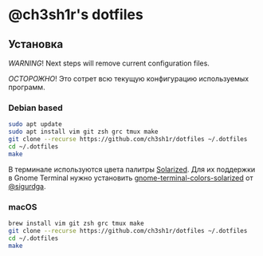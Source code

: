 # @ch3sh1r's dotfiles

## Установка

*WARNING*! Next steps will remove current configuration files.

*ОСТОРОЖНО*! Это сотрет всю текущую конфигурацию используемых программ.

### Debian based

```bash
sudo apt update
sudo apt install vim git zsh grc tmux make
git clone --recurse https://github.com/ch3sh1r/dotfiles ~/.dotfiles
cd ~/.dotfiles
make
```

В терминале используются цвета палитры
[Solarized](http://ethanschoonover.com/solarized).
Для их поддержки в Gnome Terminal нужно установить
[gnome-terminal-colors-solarized](https://github.com/sigurdga/gnome-terminal-colors-solarized)
от [@sigurdga](https://github.com/sigurdga).

### macOS

```bash
brew install vim git zsh grc tmux make
git clone --recurse https://github.com/ch3sh1r/dotfiles ~/.dotfiles
cd ~/.dotfiles
make
```

